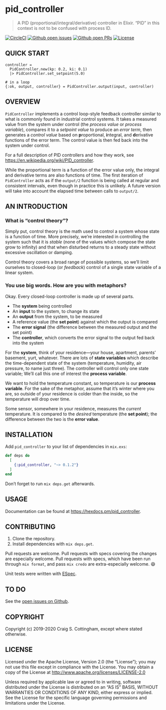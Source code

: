 # pid_controller

> A PID (proportional/integral/derivative) controller in Elixir.
> “PID” in this context is not to be confused with process ID.

[![CircleCI](https://img.shields.io/circleci/project/github/CraigCottingham/pid_controller.svg?style=flat)](https://circleci.com/gh/CraigCottingham/pid_controller)
[![Github open issues](https://img.shields.io/github/issues/CraigCottingham/pid_controller.svg?style=flat)](https://github.com/CraigCottingham/pid_controller/issues)
[![Github open PRs](https://img.shields.io/github/issues-pr/CraigCottingham/pid_controller.svg?style=flat)](https://github.com/CraigCottingham/pid_controller/pulls)
[![License](https://img.shields.io/github/license/CraigCottingham/pid_controller.svg)](https://github.com/CraigCottingham/pid_controller/blob/master/LICENSE)

## QUICK START

    controller =
      PidController.new(kp: 0.2, ki: 0.1)
      |> PidController.set_setpoint(5.0)

    # in a loop
    {:ok, output, controller} = PidController.output(input, controller)

## OVERVIEW

`PidController` implements a control loop-style feedback controller similar to
what is commonly found in industrial control systems. It takes a measured value
from the system under control (the _process value_ or _process variable_),
compares it to a _setpoint value_ to produce an _error term_, then generates a
_control value_ based on **p**roportional, **i**ntegral, and **d**erivative functions
of the error term. The control value is then fed back into the system under control.

For a full description of PID controllers and how they work, see
https://en.wikipedia.org/wiki/PID_controller.

While the proportional term is a function of the error value only, the integral
and derivative terms are also functions of time. The first iteration of
`PidController` acts as if the `output/2` function is being called at regular
and consistent intervals, even though in practice this is unlikely. A future version
will take into account the elapsed time between calls to `output/2`.

## AN INTRODUCTION

### What is “control theory”?

Simply put, control theory is the math used to control a system whose state
is a function of time. More precisely, we’re interested in controlling the system
such that it is _stable_ (none of the values which compose the state grow to
infinity) and that when disturbed returns to a steady state without excessive
oscillation or damping.

Control theory covers a broad range of possible systems, so we’ll limit ourselves
to closed-loop (or _feedback_) control of a single state variable of a linear system.

### You use big words. How are you with metaphors?

Okay. Every closed-loop controller is made up of several parts.

  * The **system** being controlled
  * An **input** to the system, to change its state
  * An **output** from the system, to be measured
  * A reference value (the **set point**) against which the output is compared
  * The **error signal** (the difference between the measured output and the set point)
  * The **controller**, which converts the error signal to the output fed back into the system

For the **system**, think of your residence&mdash;your house, apartment,
parents’ basement, yurt, whatever. There are lots of **state variables** which
describe the time-dependent state of the system (temperature, humidity,
air pressure, to name just three). The controller will control only one state variable;
We’ll call this one of interest the **process variable**.

We want to hold the temperature constant, so temperature is our **process variable**.
For the sake of the metaphor, assume that it’s winter where you are, so outside
of your residence is colder than the inside, so the temperature will drop over
time.

Some sensor, somewhere in your residence, measures the _current_ temperature. It is
compared to the _desired_ temperature (the **set point**); the difference between
the two is the **error value**.

## INSTALLATION

Add `pid_controller` to your list of dependencies in `mix.exs`:

```elixir
def deps do
  [
    {:pid_controller, "~> 0.1.2"}
  ]
end
```

Don’t forget to run `mix deps.get` afterwards.

## USAGE

Documentation can be found at https://hexdocs.pm/pid_controller.

## CONTRIBUTING

  1. Clone the repository.
  2. Install dependencies with `mix deps.get`.

Pull requests are welcome. Pull requests with specs covering the changes
are especially welcome. Pull requests with specs, which have been run through
`mix format`, and pass `mix credo` are extra-especially welcome. :smile:

Unit tests were written with [ESpec](https://github.com/antonmi/espec).

## TO DO

See the [open issues on Github](https://github.com/CraigCottingham/pid_controller/issues).

## COPYRIGHT

Copyright (c) 2019-2020 Craig S. Cottingham, except where stated otherwise.

## LICENSE

Licensed under the Apache License, Version 2.0 (the “License”);
you may not use this file except in compliance with the License.
You may obtain a copy of the License at http://www.apache.org/licenses/LICENSE-2.0

Unless required by applicable law or agreed to in writing,
software distributed under the License is distributed on an “AS IS” BASIS,
WITHOUT WARRANTIES OR CONDITIONS OF ANY KIND, either express or implied.
See the License for the specific language governing permissions
and limitations under the License.
